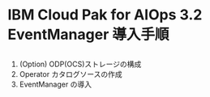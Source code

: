 # IBM Cloud Pak for AIOps 3.2 EventManager 導入手順

##
1. (Option) ODP(OCS)ストレージの構成
2. Operator カタログソースの作成
3. EventManager の導入

